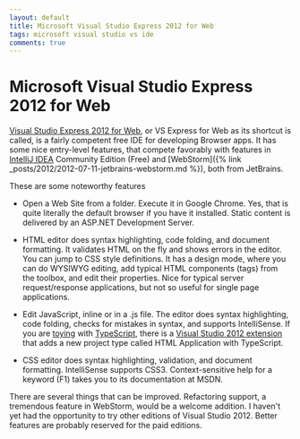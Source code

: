 ```yaml
---
layout: default
title: Microsoft Visual Studio Express 2012 for Web
tags: microsoft visual studio vs ide
comments: true
---
```

# Microsoft Visual Studio Express 2012 for Web

[Visual Studio Express 2012 for Web](https://www.visualstudio.com/vs/visual-studio-express/), or VS Express for Web as its shortcut is called, is a fairly competent free IDE for developing Browser apps. It has some nice entry-level features, that compete favorably with features in [IntelliJ IDEA](http://www.jetbrains.com/idea/) Community Edition (Free) and [WebStorm]({% link _posts/2012/2012-07-11-jetbrains-webstorm.md %}), both from JetBrains.

These are some noteworthy features

* Open a Web Site from a folder. Execute it in Google Chrome. Yes, that is quite literally the default browser if you have it installed. Static content is delivered by an ASP.NET Development Server.

* HTML editor does syntax highlighting, code folding, and document formatting. It validates HTML on the fly and shows errors in the editor. You can jump to CSS style definitions. It has a design mode, where you can do WYSIWYG editing, add typical HTML components (tags) from the toolbox, and edit their properties. Nice for typical server request/response applications, but not so useful for single page applications.

* Edit JavaScript, inline or in a .js file. The editor does syntax highlighting, code folding, checks for mistakes in syntax, and supports IntelliSense. If you are [toying](http://www.typescriptlang.org/Playground/) with [TypeScript](http://www.typescriptlang.org/), there is a [Visual Studio 2012 extension](http://www.microsoft.com/en-us/download/details.aspx?id=34790) that adds a new project type called  HTML Application with TypeScript.

* CSS editor does syntax highlighting, validation, and document formatting. IntelliSense supports CSS3. Context-sensitive help for a keyword (F1) takes you to its documentation at MSDN.

There are several things that can be improved. Refactoring support, a tremendous feature in WebStorm, would be a welcome addition. I haven't yet had the opportunity to try other editions of Visual Studio 2012. Better features are probably reserved for the paid editions.
